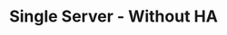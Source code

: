 ---
title: "Single Server - Without HA"
linkTitle: "Single Server - Without HA"
description: "Instructions for disaster recovery of a {{% ctx %}} platform installed on a single on-premise server without high availability (HA)."
weight: 50
---